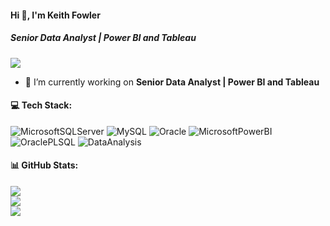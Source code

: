 #### Hi 👋, I'm Keith Fowler
##### **Senior Data Analyst | Power BI and Tableau**

[![](https://visitcount.itsvg.in/api?id=keithfowler255&icon=0&color=2)](https://visitcount.itsvg.in)

- 🔭 I’m currently working on **Senior Data Analyst | Power BI and Tableau**

#### 💻 Tech Stack:
![MicrosoftSQLServer](https://img.shields.io/badge/Microsoft%20SQL%20Sever-CC2927?style=flat&logo=microsoft%20sql%20server&logoColor=white) ![MySQL](https://img.shields.io/badge/mysql-%2300f.svg?style=flat&logo=mysql&logoColor=white) ![Oracle](https://img.shields.io/badge/Oracle-F80000?style=flat&logo=oracle&logoColor=white) ![MicrosoftPowerBI](https://img.shields.io/badge/MicrosoftPowerBI-FEAA2D?style=flat&logo=MicrosoftPowerBI&logoColor=white) ![OraclePLSQL](https://img.shields.io/badge/OraclePLSQL-1476FE?style=flat&logo=OraclePLSQL&logoColor=white) ![DataAnalysis](https://img.shields.io/badge/DataAnalysis-00FFFF?style=flat&logo=DataAnalysis&logoColor=black)

#### 📊 GitHub Stats:
![](https://github-readme-stats.vercel.app/api?username=keithfowler255&theme=radical&hide_border=false&include_all_commits=true&count_private=false)<br/>
![](https://github-readme-streak-stats.herokuapp.com/?user=keithfowler255&theme=radical&hide_border=false)<br/>
![](https://github-readme-stats.vercel.app/api/top-langs/?username=keithfowler255&theme=radical&hide_border=false&include_all_commits=true&count_private=false&layout=compact)
